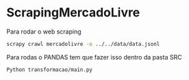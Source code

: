 # ScrapingMercadoLivre

Para rodar o web scraping

```bash
scrapy crawl mercadolivre -o ../../data/data.jsonl
```

Para rodas o PANDAS tem que fazer isso dentro da pasta SRC

```bash
Python transformacao/main.py
```